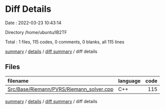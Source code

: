 # Diff Details

Date : 2022-03-23 10:43:14

Directory /home/ubuntu/IB2TF

Total : 1 files,  115 codes, 0 comments, 0 blanks, all 115 lines

[summary](results.md) / [details](details.md) / [diff summary](diff.md) / diff details

## Files
| filename | language | code | comment | blank | total |
| :--- | :--- | ---: | ---: | ---: | ---: |
| [Src/Base/Riemann/PVRS/Riemann_solver.cpp](/Src/Base/Riemann/PVRS/Riemann_solver.cpp) | C++ | 115 | 0 | 0 | 115 |

[summary](results.md) / [details](details.md) / [diff summary](diff.md) / diff details